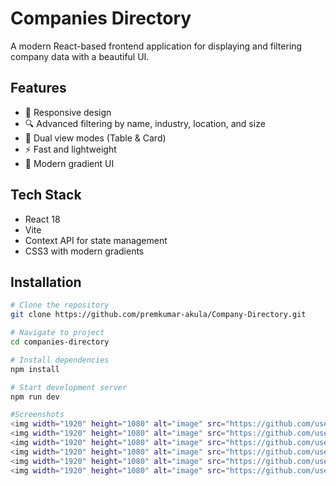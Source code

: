 # Companies Directory

A modern React-based frontend application for displaying and filtering company data with a beautiful UI.

## Features

- 📱 Responsive design
- 🔍 Advanced filtering by name, industry, location, and size
- 🎯 Dual view modes (Table & Card)
- ⚡ Fast and lightweight
- 🎨 Modern gradient UI

## Tech Stack

- React 18
- Vite
- Context API for state management
- CSS3 with modern gradients

## Installation

```bash
# Clone the repository
git clone https://github.com/premkumar-akula/Company-Directory.git

# Navigate to project
cd companies-directory

# Install dependencies
npm install

# Start development server
npm run dev

#Screenshots
<img width="1920" height="1080" alt="image" src="https://github.com/user-attachments/assets/4dc8276a-bc48-4d30-bd47-200893b4c91a" />
<img width="1920" height="1080" alt="image" src="https://github.com/user-attachments/assets/8253cbbf-db31-47b0-88d8-1ce9e0c9242b" />
<img width="1920" height="1080" alt="image" src="https://github.com/user-attachments/assets/5e0fb39b-4653-4c93-b08c-d315311be93f" />
<img width="1920" height="1080" alt="image" src="https://github.com/user-attachments/assets/06cb464c-02df-48d8-a76b-ce375f038c76" />
<img width="1920" height="1080" alt="image" src="https://github.com/user-attachments/assets/dadb7635-b07d-4b74-91b6-84833db9f72b" />
<img width="1920" height="1080" alt="image" src="https://github.com/user-attachments/assets/5f9ad86d-9310-4184-9870-16491f78a952" />
